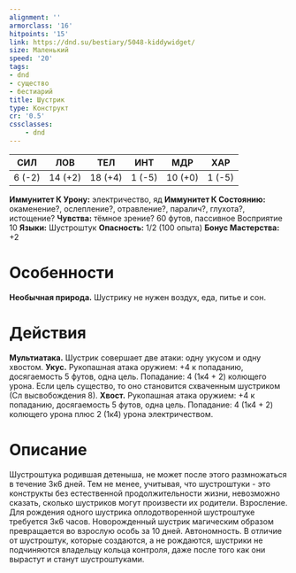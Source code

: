 ```yaml
---
alignment: ''
armorclass: '16'
hitpoints: '15'
link: https://dnd.su/bestiary/5048-kiddywidget/
size: Маленький
speed: '20'
tags:
- dnd
- существо
- бестиарий
title: Шустрик
type: Конструкт
cr: '0.5'
cssclasses:
    - dnd
---
```



| СИЛ | ЛОВ | ТЕЛ | ИНТ | МДР | ХАР |
|---|---|---|---|---|---|
| 6 (-2) | 14 (+2) | 18 (+4) | 1 (-5) | 10 (+0) | 1 (-5) |
**Иммунитет К Урону:** электричество, яд
**Иммунитет К Состоянию:** окаменение?, ослепление?, отравление?, паралич?, глухота?, истощение?
**Чувства:** тёмное зрение? 60 футов, пассивное Восприятие 10
**Языки:** Шустроштук
**Опасность:** 1/2 (100 опыта)
**Бонус Мастерства:** +2


# Особенности
**Необычная природа.** Шустрику не нужен воздух, еда, питье и сон.


# Действия
**Мультиатака.** Шустрик совершает две атаки: одну укусом и одну хвостом.
**Укус.** Рукопашная атака оружием: +4 к попаданию, досягаемость 5 футов, одна цель. Попадание: 4 (1к4 + 2) колющего урона. Если цель существо, то оно становится схваченным шустриком (Сл высвобождения 8).
**Хвост.** Рукопашная атака оружием: +4 к попаданию, досягаемость 5 футов, одна цель. Попадание: 4 (1к4 + 2) колющего урона плюс 2 (1к4) урона электричеством.


# Описание
Шустроштука родившая детеныша, не может после этого размножаться в течение 3к6 дней. Тем не менее, учитывая, что шустроштуки - это конструкты без естественной продолжительности жизни, невозможно сказать, сколько шустриков могут произвести их родители. Взросление. Для рождения одного шустрика оплодотворенной шустроштуке требуется 3к6 часов. Новорожденный шустрик магическим образом превращается во взрослую особь за 10 дней. Автономность. В отличие от шустроштук, которые создаются, а не рождаются, шустрики не подчиняются владельцу кольца контроля, даже после того как они вырастут и станут шустроштуками.